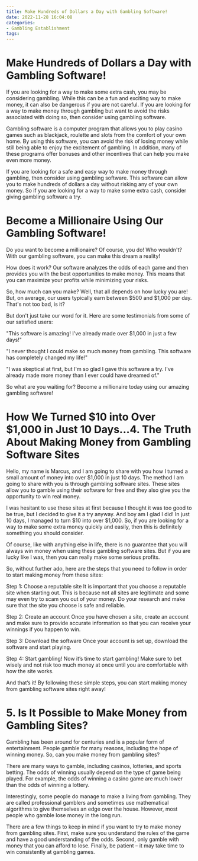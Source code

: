 ```yaml
---
title: Make Hundreds of Dollars a Day with Gambling Software!
date: 2022-11-28 16:04:08
categories:
- Gambling Establishment
tags:
---
```



#  Make Hundreds of Dollars a Day with Gambling Software!

If you are looking for a way to make some extra cash, you may be considering gambling. While this can be a fun and exciting way to make money, it can also be dangerous if you are not careful. If you are looking for a way to make money through gambling but want to avoid the risks associated with doing so, then consider using gambling software.

Gambling software is a computer program that allows you to play casino games such as blackjack, roulette and slots from the comfort of your own home. By using this software, you can avoid the risk of losing money while still being able to enjoy the excitement of gambling. In addition, many of these programs offer bonuses and other incentives that can help you make even more money.

If you are looking for a safe and easy way to make money through gambling, then consider using gambling software. This software can allow you to make hundreds of dollars a day without risking any of your own money. So if you are looking for a way to make some extra cash, consider giving gambling software a try.

#  Become a Millionaire Using Our Gambling Software!

Do you want to become a millionaire? Of course, you do! Who wouldn't? With our gambling software, you can make this dream a reality!

How does it work? Our software analyzes the odds of each game and then provides you with the best opportunities to make money. This means that you can maximize your profits while minimizing your risks.

So, how much can you make? Well, that all depends on how lucky you are! But, on average, our users typically earn between $500 and $1,000 per day. That's not too bad, is it?

But don't just take our word for it. Here are some testimonials from some of our satisfied users:

"This software is amazing! I've already made over $1,000 in just a few days!"


"I never thought I could make so much money from gambling. This software has completely changed my life!"

"I was skeptical at first, but I'm so glad I gave this software a try. I've already made more money than I ever could have dreamed of."

So what are you waiting for? Become a millionaire today using our amazing gambling software!

#  How We Turned $10 into Over $1,000 in Just 10 Days...4. The Truth About Making Money from Gambling Software Sites

Hello, my name is Marcus, and I am going to share with you how I turned a small amount of money into over $1,000 in just 10 days. The method I am going to share with you is through gambling software sites. These sites allow you to gamble using their software for free and they also give you the opportunity to win real money. 

I was hesitant to use these sites at first because I thought it was too good to be true, but I decided to give it a try anyway. And boy am I glad I did! In just 10 days, I managed to turn $10 into over $1,000. So, if you are looking for a way to make some extra money quickly and easily, then this is definitely something you should consider. 

Of course, like with anything else in life, there is no guarantee that you will always win money when using these gambling software sites. But if you are lucky like I was, then you can really make some serious profits. 

So, without further ado, here are the steps that you need to follow in order to start making money from these sites: 

Step 1: Choose a reputable site It is important that you choose a reputable site when starting out. This is because not all sites are legitimate and some may even try to scam you out of your money. Do your research and make sure that the site you choose is safe and reliable. 

Step 2: Create an account Once you have chosen a site, create an account and make sure to provide accurate information so that you can receive your winnings if you happen to win. 

Step 3: Download the software Once your account is set up, download the software and start playing. 

Step 4: Start gambling! Now it’s time to start gambling! Make sure to bet wisely and not risk too much money at once until you are comfortable with how the site works. 

And that’s it! By following these simple steps, you can start making money from gambling software sites right away!

# 5. Is It Possible to Make Money from Gambling Sites?

Gambling has been around for centuries and is a popular form of entertainment. People gamble for many reasons, including the hope of winning money. So, can you make money from gambling sites?

There are many ways to gamble, including casinos, lotteries, and sports betting. The odds of winning usually depend on the type of game being played. For example, the odds of winning a casino game are much lower than the odds of winning a lottery.

Interestingly, some people do manage to make a living from gambling. They are called professional gamblers and sometimes use mathematical algorithms to give themselves an edge over the house. However, most people who gamble lose money in the long run.

There are a few things to keep in mind if you want to try to make money from gambling sites. First, make sure you understand the rules of the game and have a good understanding of the odds. Second, only gamble with money that you can afford to lose. Finally, be patient – it may take time to win consistently at gambling games.